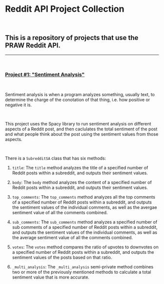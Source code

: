 # **Reddit API Project Collection**

<br>

## This is a repository of projects that use the PRAW Reddit API.
___
<br>

### <u> Project #1: "Sentiment Analysis" </u>

<br>

Sentiment analysis is when a program analyzes something, usually text, to determine the charge of the conotation of that thing, i.e. how positive or negative it is.

<br>

This project uses the Spacy library to run sentiment analysis on different aspects of a Reddit post, and then caclulates the total sentiment of the post and what people think about the post using the sentiment values from those aspects.

<br>

There is a `SubredditSA` class that has six methods:

1. `title`: The `title` method analyzes the title of a specified number of Reddit posts within a subreddit, and outputs their sentiment values.

2. `body`: The `body` method analyzes the content of a specified number of Reddit posts within a subreddit, and outputs their sentiment values.

3. `top_comments`: The `top_comments` method analyzes all the top comments of a specified number of Reddit posts within a subreddit, and outputs the sentiment values of the individual comments, as well as the avergae sentiment value of all the comments combined.

4. `sub_comments`: The `sub_comments` method analyzes a specified number of sub comments of a specified number of Reddit posts within a subreddit, and outputs the sentiment values of the individual comments, as well as the average sentiment value of all the comments combined.

5. `votes`: The `votes` method compares the ratio of upvotes to downvotes on a specified number of Reddit posts within a subreddit, and outputs the sentiment values of the posts based on that ratio.

6. `_multi_analysis`: The `_multi_analysis` semi-private method combines two or more of the previously mentioned methods to calculate a total sentiment value that is more accurate.
